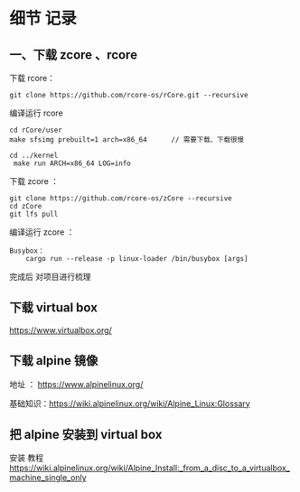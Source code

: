 # 细节 记录

## 一、下载 zcore 、rcore

下载 rcore：

    git clone https://github.com/rcore-os/rCore.git --recursive

编译运行 rcore

    cd rCore/user
    make sfsimg prebuilt=1 arch=x86_64      // 需要下载、下载很慢

    cd ../kernel
     make run ARCH=x86_64 LOG=info

下载 zcore ：

    git clone https://github.com/rcore-os/zCore --recursive
    cd zCore
    git lfs pull

编译运行 zcore ：

    Busybox：
        cargo run --release -p linux-loader /bin/busybox [args]

完成后 对项目进行梳理


## 下载 virtual box

https://www.virtualbox.org/

## 下载 alpine 镜像

地址 ： https://www.alpinelinux.org/

基础知识：https://wiki.alpinelinux.org/wiki/Alpine_Linux:Glossary


## 把 alpine 安装到 virtual box

安装 教程  
https://wiki.alpinelinux.org/wiki/Alpine_Install:_from_a_disc_to_a_virtualbox_machine_single_only